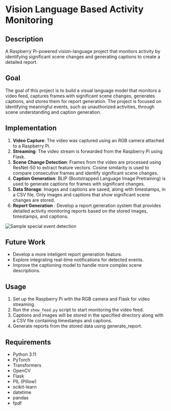 # Vision Language Based Activity Monitoring

## Description
A Raspberry Pi-powered vision-language project that monitors activity by identifying significant scene changes and generating captions to create a detailed report.

## Goal
The goal of this project is to build a visual language model that monitors a video feed, captures frames with significant scene changes, generates captions, and stores them for report generation. The project is focused on identifying meaningful events, such as unauthorized activities, through scene understanding and caption generation.

## Implementation
1. **Video Capture**: The video was captured using an RGB camera attached to a Raspberry Pi.
2. **Streaming**: The video stream is forwarded from the Raspberry Pi using Flask.
3. **Scene Change Detection**: Frames from the video are processed using ResNet-50 to extract feature vectors. Cosine similarity is used to compare consecutive frames and identify significant scene changes.
4. **Caption Generation**: BLIP (Bootstrapped Language Image Pretraining) is used to generate captions for frames with significant changes.
5. **Data Storage**: Images and captions are saved, along with timestamps, in a CSV file. Only images and captions that show significant scene changes are stored.
6. **Report Generation** : Develop a report generation system that provides detailed activity monitoring reports based on the stored images, timestamps, and captions.


![Sample special event detection](https://github.com/shubha07m/VisionLanguageBasedActivityMonitoring/blob/main/sample_event.png)

## Future Work
- Develop a more inteligent report generation feature.
- Explore integrating real-time notifications for detected events.
- Improve the captioning model to handle more complex scene descriptions.

## Usage
1. Set up the Raspberry Pi with the RGB camera and Flask for video streaming.
2. Run the `show_feed.py` script to start monitoring the video feed.
3. Captions and images will be stored in the specified directory along with a CSV file containing timestamps and captions.
4. Generate reports from the stored data using generate_report.

## Requirements
- Python 3.11
- PyTorch
- Transformers
- OpenCV
- Flask
- PIL (Pillow)
- scikit-learn
- datetime
- pandas
- fpdf
